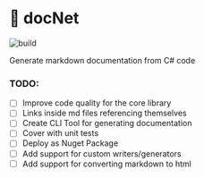 # 📄 docNet
![build](https://github.com/raulandre/docNet/actions/workflows/dotnet.yml/badge.svg) 

Generate markdown documentation from C# code

### TODO:
- [ ] Improve code quality for the core library
- [ ] Links inside md files referencing themselves
- [ ] Create CLI Tool for generating documentation
- [ ] Cover with unit tests
- [ ] Deploy as Nuget Package
- [ ] Add support for custom writers/generators
- [ ] Add support for converting markdown to html
